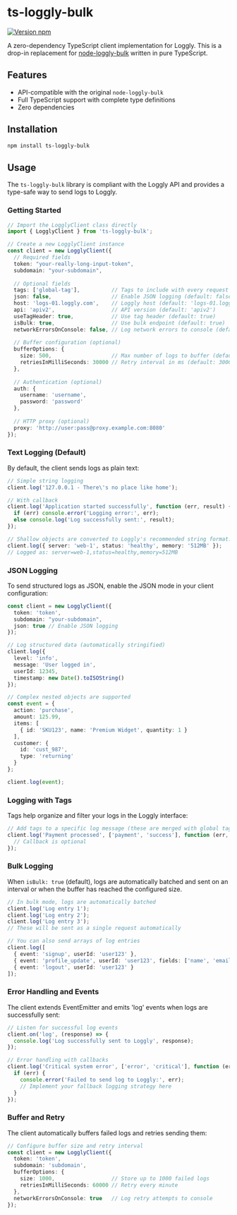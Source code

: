 # ts-loggly-bulk

[![Version npm](https://img.shields.io/npm/v/ts-loggly-bulk.svg?style=flat-square)](https://www.npmjs.com/package/ts-loggly-bulk)

A zero-dependency TypeScript client implementation for Loggly. This is a drop-in replacement for [node-loggly-bulk](https://github.com/loggly/node-loggly-bulk) written in pure TypeScript.

## Features

- API-compatible with the original `node-loggly-bulk`
- Full TypeScript support with complete type definitions
- Zero dependencies

## Installation

```bash
npm install ts-loggly-bulk
```

## Usage

The `ts-loggly-bulk` library is compliant with the Loggly API and provides a type-safe way to send logs to Loggly.

### Getting Started

```ts
// Import the LogglyClient class directly
import { LogglyClient } from 'ts-loggly-bulk';

// Create a new LogglyClient instance
const client = new LogglyClient({
  // Required fields
  token: "your-really-long-input-token",
  subdomain: "your-subdomain",
  
  // Optional fields
  tags: ['global-tag'],          // Tags to include with every request
  json: false,                   // Enable JSON logging (default: false)
  host: 'logs-01.loggly.com',    // Loggly host (default: 'logs-01.loggly.com')
  api: 'apiv2',                  // API version (default: 'apiv2')
  useTagHeader: true,            // Use tag header (default: true)
  isBulk: true,                  // Use bulk endpoint (default: true)
  networkErrorsOnConsole: false, // Log network errors to console (default: false)
  
  // Buffer configuration (optional)
  bufferOptions: {
    size: 500,                   // Max number of logs to buffer (default: 500)
    retriesInMilliSeconds: 30000 // Retry interval in ms (default: 30000)
  },
  
  // Authentication (optional)
  auth: {
    username: 'username',
    password: 'password'
  },
  
  // HTTP proxy (optional)
  proxy: 'http://user:pass@proxy.example.com:8080'
});
```

### Text Logging (Default)

By default, the client sends logs as plain text:

```ts
// Simple string logging
client.log('127.0.0.1 - There\'s no place like home');

// With callback
client.log('Application started successfully', function (err, result) {
  if (err) console.error('Logging error:', err);
  else console.log('Log successfully sent:', result);
});

// Shallow objects are converted to Loggly's recommended string format: key=value,key2=value2
client.log({ server: 'web-1', status: 'healthy', memory: '512MB' });
// Logged as: server=web-1,status=healthy,memory=512MB
```

### JSON Logging

To send structured logs as JSON, enable the JSON mode in your client configuration:

```ts
const client = new LogglyClient({
  token: 'token',
  subdomain: "your-subdomain",
  json: true // Enable JSON logging
});

// Log structured data (automatically stringified)
client.log({
  level: 'info',
  message: 'User logged in',
  userId: 12345,
  timestamp: new Date().toISOString()
});

// Complex nested objects are supported
const event = {
  action: 'purchase',
  amount: 125.99,
  items: [
    { id: 'SKU123', name: 'Premium Widget', quantity: 1 }
  ],
  customer: {
    id: 'cust_987',
    type: 'returning'
  }
};

client.log(event);
```

### Logging with Tags

Tags help organize and filter your logs in the Loggly interface:

```ts
// Add tags to a specific log message (these are merged with global tags)
client.log('Payment processed', ['payment', 'success'], function (err, result) {
  // Callback is optional
});
```

### Bulk Logging

When `isBulk: true` (default), logs are automatically batched and sent on an interval or when the buffer has reached the configured size.

```ts
// In bulk mode, logs are automatically batched
client.log('Log entry 1');
client.log('Log entry 2');
client.log('Log entry 3');
// These will be sent as a single request automatically

// You can also send arrays of log entries
client.log([
  { event: 'signup', userId: 'user123' },
  { event: 'profile_update', userId: 'user123', fields: ['name', 'email'] },
  { event: 'logout', userId: 'user123' }
]);
```

### Error Handling and Events

The client extends EventEmitter and emits 'log' events when logs are successfully sent:

```ts
// Listen for successful log events
client.on('log', (response) => {
  console.log('Log successfully sent to Loggly', response);
});

// Error handling with callbacks
client.log('Critical system error', ['error', 'critical'], function (err, result) {
  if (err) {
    console.error('Failed to send log to Loggly:', err);
    // Implement your fallback logging strategy here
  }
});
```

### Buffer and Retry

The client automatically buffers failed logs and retries sending them:

```ts
// Configure buffer size and retry interval
const client = new LogglyClient({
  token: 'token',
  subdomain: 'subdomain',
  bufferOptions: {
    size: 1000,                  // Store up to 1000 failed logs
    retriesInMilliSeconds: 60000 // Retry every minute
  },
  networkErrorsOnConsole: true   // Log retry attempts to console
});
```

```
